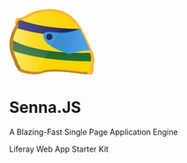 ![Senna.JS Logo](src/public/images/senna-logo.png "Senna.JS Logo")

Senna.JS
===========

A Blazing-Fast Single Page Application Engine

Liferay Web App Starter Kit
